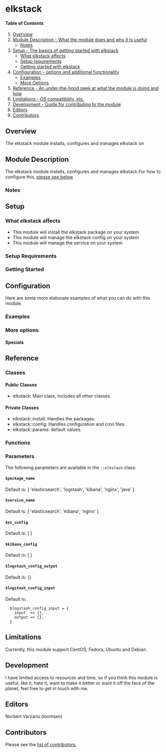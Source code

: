 # elkstack

#### Table of Contents

1. [Overview](#overview)
2. [Module Description - What the module does and why it is useful](#module-description)
    * [Notes](#notes)
3. [Setup - The basics of getting started with elkstack](#setup)
    * [What elkstack affects](#what-elkstack-affects)
    * [Setup requirements](#setup-requirements)
    * [Getting started with elkstack](#getting-started)
4. [Configuration - options and additional functionality](#configuration)
    * [Examples](#examples)
    * [More Options](#more-options)
5. [Reference - An under-the-hood peek at what the module is doing and how](#reference)
5. [Limitations - OS compatibility, etc.](#limitations)
6. [Development - Guide for contributing to the module](#development)
7. [Editors](#editors)
8. [Contributors](#contributors)

## Overview

The elkstack module installs, configures and manages elkstack on 

## Module Description
The elkstack module installs, configures and manages elkstack 
For how to configure this, [please see below](#more-options)

### Notes

## Setup

### What elkstack affects

* This module will install the elkstack package on your system
* This module will manage the elkstack config on your system
* This module will manage the service on your system

### Setup Requirements

### Getting Started

## Configuration
Here are some more elaborate examples of what you can do with this module.

### Examples

### More options

#### Specials

## Reference

### Classes

#### Public Classes
* elkstack: Main class, includes all other classes.

#### Private Classes

* elkstack::install: Handles the packages.
* elkstack::config: Handles configuration and cron files.
* elkstack::params: default values.

### Functions

### Parameters

The following parameters are available in the `::elkstack` class:


#### `$package_name`

Default is:  [ 'elasticsearch', 'logstash', 'kibana', 'nginx', 'java' ]


#### `$service_name`

Default is:  [ 'elasticsearch', 'kibana', 'nginx' ]


#### `$es_config`

Default is:  [ ]


#### `$kibana_config`

Default is:  [ ]


#### `$logstash_config_output`

Default is:  {}


#### `$logstash_config_input`

Default is:

```puppet
  $logstash_config_input = {
    input  => {},
    output => {},
  }
```


## Limitations
Currently, this module support CentOS, Fedora, Ubuntu and Debian.

## Development
I have limited access to resources and time, so if you think this module is useful, like it, hate it, want to make it better or
want it off the face of the planet, feel free to get in touch with me.

## Editors
Norbert Varzariu (loomsen)

## Contributors
Please see the [list of contributors.](https://github.com/loomsen/puppet-elkstack/graphs/contributors)

